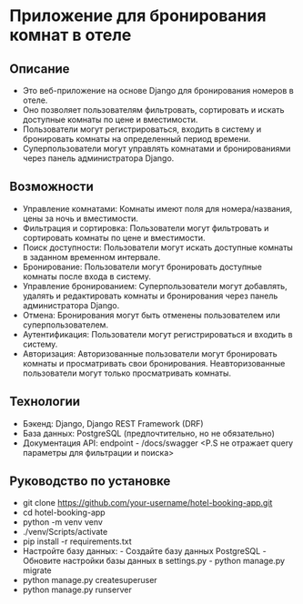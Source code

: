 # Приложение для бронирования комнат в отеле

## Описание

  -  Это веб-приложение на основе Django для бронирования номеров в отеле. 
  -  Оно позволяет пользователям фильтровать, сортировать и искать доступные комнаты по цене и вместимости. 
  -  Пользователи могут регистрироваться, входить в систему и бронировать комнаты на определенный период времени. 
  -  Суперпользователи могут управлять комнатами и бронированиями через панель администратора Django.

## Возможности

  -  Управление комнатами: Комнаты имеют поля для номера/названия, цены за ночь и вместимости.
  -  Фильтрация и сортировка: Пользователи могут фильтровать и сортировать комнаты по цене и вместимости.
  -  Поиск доступности: Пользователи могут искать доступные комнаты в заданном временном интервале.
  -  Бронирование: Пользователи могут бронировать доступные комнаты после входа в систему.
  -  Управление бронированием: Суперпользователи могут добавлять, удалять и редактировать комнаты и бронирования через панель администратора Django.
  -  Отмена: Бронирования могут быть отменены пользователем или суперпользователем.
  -  Аутентификация: Пользователи могут регистрироваться и входить в систему.
  -  Авторизация: Авторизованные пользователи могут бронировать комнаты и просматривать свои бронирования. Неавторизованные пользователи могут только просматривать комнаты.

## Технологии

  -  Бэкенд: Django, Django REST Framework (DRF)
  -  База данных: PostgreSQL (предпочтительно, но не обязательно)
  -  Документация API: endpoint - /docs/swagger <P.S не отражает query параметры для фильтрации и поиска>

## Руководство по установке

  -  git clone https://github.com/your-username/hotel-booking-app.git
  -  cd hotel-booking-app
  -  python -m venv venv
  -  ./venv/Scripts/activate
  -  pip install -r requirements.txt
  -  Настройте базу данных:
    -  Создайте базу данных PostgreSQL
    -  Обновите настройки базы данных в settings.py
    -  python manage.py migrate
  -  python manage.py createsuperuser
  -  python manage.py runserver
